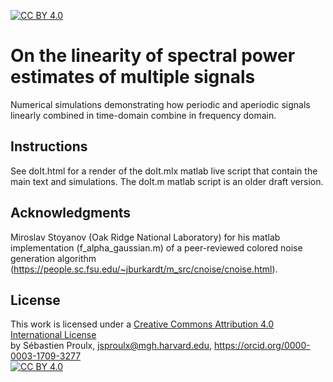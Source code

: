 [![CC BY 4.0][cc-by-shield]][cc-by]  
# On the linearity of spectral power estimates of multiple signals
Numerical simulations demonstrating how periodic and aperiodic signals linearly combined in time-domain combine in frequency domain.

## Instructions
See doIt.html for a render of the doIt.mlx matlab live script that contain the main text and simulations.
The doIt.m matlab script is an older draft version.

## Acknowledgments
Miroslav Stoyanov (Oak Ridge National Laboratory) for his matlab implementation (f_alpha_gaussian.m) of a peer-reviewed colored noise generation algorithm (https://people.sc.fsu.edu/~jburkardt/m_src/cnoise/cnoise.html).

## License
This work is licensed under a
[Creative Commons Attribution 4.0 International License][cc-by]  
by Sébastien Proulx, jsproulx@mgh.harvard.edu, https://orcid.org/0000-0003-1709-3277  
[![CC BY 4.0][cc-by-image]][cc-by]

[cc-by]: http://creativecommons.org/licenses/by/4.0/
[cc-by-image]: https://i.creativecommons.org/l/by/4.0/88x31.png
[cc-by-shield]: https://img.shields.io/badge/License-CC%20BY%204.0-lightgrey.svg
